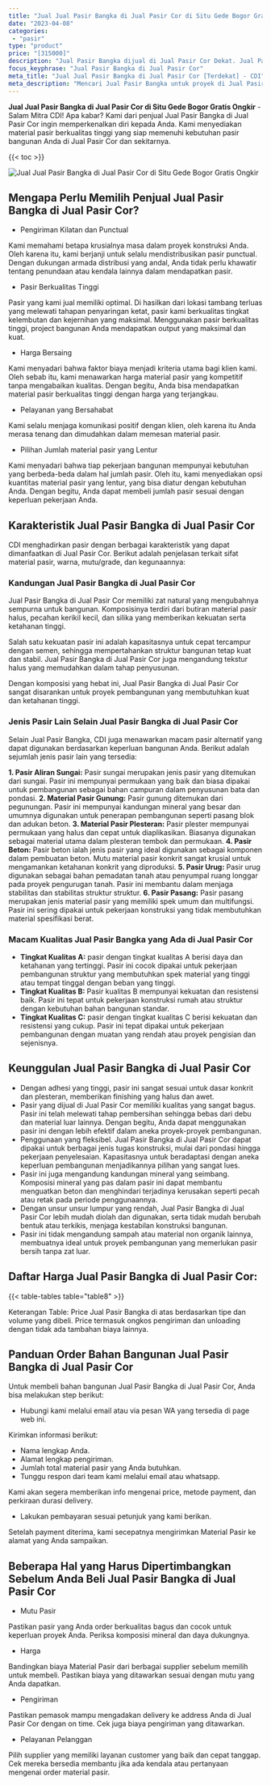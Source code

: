 ```yaml
---
title: "Jual Jual Pasir Bangka di Jual Pasir Cor di Situ Gede Bogor Gratis Ongkir"
date: "2023-04-08"
categories:
 - "pasir"
type: "product"
price: "[315000]"
description: "Jual Pasir Bangka dijual di Jual Pasir Cor Dekat. Jual Pasir Bangka ini sering dipakai dalam proyek konstruksi sebagai bahan campuran yang terpilih dan bersih. Silakan hubungi kami untuk informasi lebih lanjut."
focus_keyphrase: "Jual Pasir Bangka di Jual Pasir Cor"
meta_title: "Jual Jual Pasir Bangka di Jual Pasir Cor [Terdekat] - CDI"
meta_description: "Mencari Jual Pasir Bangka untuk proyek di Jual Pasir Cor? Kami memiliki Jual Pasir Bangka berkualitas untuk material adukan. Raih penawaran terbaik sekarang."
---
```


**Jual Jual Pasir Bangka di Jual Pasir Cor di Situ Gede Bogor Gratis Ongkir** - Salam Mitra CDI! Apa kabar? Kami dari penjual Jual Pasir Bangka di Jual Pasir Cor ingin memperkenalkan diri kepada Anda. Kami menyediakan material pasir berkualitas tinggi yang siap memenuhi kebutuhan pasir bangunan Anda di Jual Pasir Cor dan sekitarnya.

{{< toc >}}

![Jual Jual Pasir Bangka di Jual Pasir Cor di Situ Gede Bogor Gratis Ongkir](/images/pasir/pasir-bangunan-30.jpg)

## Mengapa Perlu Memilih Penjual Jual Pasir Bangka di Jual Pasir Cor?

*   Pengiriman Kilatan dan Punctual

Kami memahami betapa krusialnya masa dalam proyek konstruksi Anda. Oleh karena itu, kami berjanji untuk selalu mendistribusikan pasir punctual. Dengan dukungan armada distribusi yang andal, Anda tidak perlu khawatir tentang penundaan atau kendala lainnya dalam mendapatkan pasir.
*   Pasir Berkualitas Tinggi

Pasir yang kami jual memiliki optimal. Di hasilkan dari lokasi tambang terluas yang melewati tahapan penyaringan ketat, pasir kami berkualitas tingkat kelembutan dan kejernihan yang maksimal. Menggunakan pasir berkualitas tinggi, project bangunan Anda mendapatkan output yang maksimal dan kuat.
*   Harga Bersaing

Kami menyadari bahwa faktor biaya menjadi kriteria utama bagi klien kami. Oleh sebab itu, kami menawarkan harga material pasir yang kompetitif tanpa mengabaikan kualitas. Dengan begitu, Anda bisa mendapatkan material pasir berkualitas tinggi dengan harga yang terjangkau.
*   Pelayanan yang Bersahabat

Kami selalu menjaga komunikasi positif dengan klien, oleh karena itu Anda merasa tenang dan dimudahkan dalam memesan material pasir.
*   Pilihan Jumlah material pasir yang Lentur

Kami menyadari bahwa tiap pekerjaan bangunan mempunyai kebutuhan yang berbeda-beda dalam hal jumlah pasir. Oleh itu, kami menyediakan opsi kuantitas material pasir yang lentur, yang bisa diatur dengan kebutuhan Anda. Dengan begitu, Anda dapat membeli jumlah pasir sesuai dengan keperluan pekerjaan Anda.

## Karakteristik Jual Pasir Bangka di Jual Pasir Cor

CDI menghadirkan pasir dengan berbagai karakteristik yang dapat dimanfaatkan di Jual Pasir Cor. Berikut adalah penjelasan terkait sifat material pasir, warna, mutu/grade, dan kegunaannya:

### Kandungan Jual Pasir Bangka di Jual Pasir Cor

Jual Pasir Bangka di Jual Pasir Cor memiliki zat natural yang mengubahnya sempurna untuk bangunan. Komposisinya terdiri dari butiran material pasir halus, pecahan kerikil kecil, dan silika yang memberikan kekuatan serta ketahanan tinggi.

Salah satu kekuatan pasir ini adalah kapasitasnya untuk cepat tercampur dengan semen, sehingga mempertahankan struktur bangunan tetap kuat dan stabil. Jual Pasir Bangka di Jual Pasir Cor juga mengandung tekstur halus yang memudahkan dalam tahap penyusunan.

Dengan komposisi yang hebat ini, Jual Pasir Bangka di Jual Pasir Cor sangat disarankan untuk proyek pembangunan yang membutuhkan kuat dan ketahanan tinggi.

### Jenis Pasir Lain Selain Jual Pasir Bangka di Jual Pasir Cor

Selain Jual Pasir Bangka, CDI juga menawarkan macam pasir alternatif yang dapat digunakan berdasarkan keperluan bangunan Anda. Berikut adalah sejumlah jenis pasir lain yang tersedia:

**1\. Pasir Aliran Sungai:** Pasir sungai merupakan jenis pasir yang ditemukan dari sungai. Pasir ini mempunyai permukaan yang baik dan biasa dipakai untuk pembangunan sebagai bahan campuran dalam penyusunan bata dan pondasi.
**2\. Material Pasir Gunung:** Pasir gunung ditemukan dari pegunungan. Pasir ini mempunyai kandungan mineral yang besar dan umumnya digunakan untuk penerapan pembangunan seperti pasang blok dan adukan beton.
**3\. Material Pasir Plesteran:** Pasir plester mempunyai permukaan yang halus dan cepat untuk diaplikasikan. Biasanya digunakan sebagai material utama dalam plesteran tembok dan permukaan.
**4\. Pasir Beton:** Pasir beton ialah jenis pasir yang ideal digunakan sebagai komponen dalam pembuatan beton. Mutu material pasir konkrit sangat krusial untuk mengamankan ketahanan konkrit yang diproduksi.
**5\. Pasir Urug:** Pasir urug digunakan sebagai bahan pemadatan tanah atau penyumpal ruang longgar pada proyek pengurugan tanah. Pasir ini membantu dalam menjaga stabilitas dan stabilitas struktur struktur.
**6\. Pasir Pasang:** Pasir pasang merupakan jenis material pasir yang memiliki spek umum dan multifungsi. Pasir ini sering dipakai untuk pekerjaan konstruksi yang tidak membutuhkan material spesifikasi berat.

### Macam Kualitas Jual Pasir Bangka yang Ada di Jual Pasir Cor

*   **Tingkat Kualitas A:** pasir dengan tingkat kualitas A berisi daya dan ketahanan yang tertinggi. Pasir ini cocok dipakai untuk pekerjaan pembangunan struktur yang membutuhkan spek material yang tinggi atau tempat tinggal dengan beban yang tinggi.
*   **Tingkat Kualitas B:** Pasir kualitas B mempunyai kekuatan dan resistensi baik. Pasir ini tepat untuk pekerjaan konstruksi rumah atau struktur dengan kebutuhan bahan bangunan standar.
*   **Tingkat Kualitas C:** pasir dengan tingkat kualitas C berisi kekuatan dan resistensi yang cukup. Pasir ini tepat dipakai untuk pekerjaan pembangunan dengan muatan yang rendah atau proyek pengisian dan sejenisnya.

## Keunggulan Jual Pasir Bangka di Jual Pasir Cor

*   Dengan adhesi yang tinggi, pasir ini sangat sesuai untuk dasar konkrit dan plesteran, memberikan finishing yang halus dan awet.
*   Pasir yang dijual di Jual Pasir Cor memiliki kualitas yang sangat bagus. Pasir ini telah melewati tahap pembersihan sehingga bebas dari debu dan material luar lainnya. Dengan begitu, Anda dapat menggunakan pasir ini dengan lebih efektif dalam aneka proyek-proyek pembangunan.
*   Penggunaan yang fleksibel. Jual Pasir Bangka di Jual Pasir Cor dapat dipakai untuk berbagai jenis tugas konstruksi, mulai dari pondasi hingga pekerjaan penyelesaian. Kapasitasnya untuk beradaptasi dengan aneka keperluan pembangunan menjadikannya pilihan yang sangat lues.
*   Pasir ini juga mengandung kandungan mineral yang seimbang. Komposisi mineral yang pas dalam pasir ini dapat membantu menguatkan beton dan menghindari terjadinya kerusakan seperti pecah atau retak pada periode penggunaannya.
*   Dengan unsur unsur lumpur yang rendah, Jual Pasir Bangka di Jual Pasir Cor lebih mudah diolah dan digunakan, serta tidak mudah berubah bentuk atau terkikis, menjaga kestabilan konstruksi bangunan.
*   Pasir ini tidak mengandung sampah atau material non organik lainnya, membuatnya ideal untuk proyek pembangunan yang memerlukan pasir bersih tanpa zat luar.

## Daftar Harga Jual Pasir Bangka di Jual Pasir Cor:

{{< table-tables table="table8" >}}

Keterangan Table: Price Jual Pasir Bangka di atas berdasarkan tipe dan volume yang dibeli. Price termasuk ongkos pengiriman dan unloading dengan tidak ada tambahan biaya lainnya.

## Panduan Order Bahan Bangunan Jual Pasir Bangka di Jual Pasir Cor

Untuk membeli bahan bangunan Jual Pasir Bangka di Jual Pasir Cor, Anda bisa melakukan step berikut:

*   Hubungi kami melalui email atau via pesan WA yang tersedia di page web ini.

Kirimkan informasi berikut:

*   Nama lengkap Anda.
*   Alamat lengkap pengiriman.
*   Jumlah total material pasir yang Anda butuhkan.
*   Tunggu respon dari team kami melalui email atau whatsapp.

Kami akan segera memberikan info mengenai price, metode payment, dan perkiraan durasi delivery.
*   Lakukan pembayaran sesuai petunjuk yang kami berikan.

Setelah payment diterima, kami secepatnya mengirimkan Material Pasir ke alamat yang Anda sampaikan.

## Beberapa Hal yang Harus Dipertimbangkan Sebelum Anda Beli Jual Pasir Bangka di Jual Pasir Cor

*   Mutu Pasir

Pastikan pasir yang Anda order berkualitas bagus dan cocok untuk keperluan proyek Anda. Periksa komposisi mineral dan daya dukungnya.
*   Harga

Bandingkan biaya Material Pasir dari berbagai supplier sebelum memilih untuk membeli. Pastikan biaya yang ditawarkan sesuai dengan mutu yang Anda dapatkan.
*   Pengiriman

Pastikan pemasok mampu mengadakan delivery ke address Anda di Jual Pasir Cor dengan on time. Cek juga biaya pengiriman yang ditawarkan.
*   Pelayanan Pelanggan

Pilih supplier yang memiliki layanan customer yang baik dan cepat tanggap. Cek mereka bersedia membantu jika ada kendala atau pertanyaan mengenai order material pasir.